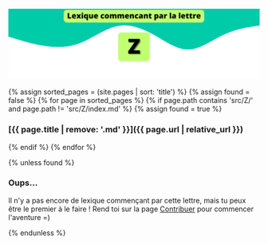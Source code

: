![Z](../../assets/letters/Z.png)

{% assign sorted_pages = (site.pages | sort: 'title') %}
{% assign found = false %}
{% for page in sorted_pages %}
{% if page.path contains 'src/Z/' and page.path != 'src/Z/index.md' %}
{% assign found = true %}
### [{{ page.title | remove: '.md' }}]({{ page.url | relative_url }})
{% endif %}
{% endfor %}

{% unless found %}
### Oups...

Il n'y a pas encore de lexique commençant par cette lettre, mais tu peux être le premier à le faire !
Rend toi sur la page [Contribuer](https://github.com/CryptoLexique/CryptoLexique/blob/main/.github/CONTRIBUTING.md) pour commencer l'aventure =)

{% endunless %}